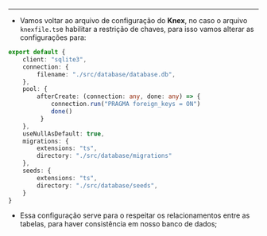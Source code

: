 ___
- Vamos voltar ao arquivo de configuração do **Knex**, no caso o arquivo `knexfile.ts`e habilitar a restrição de chaves, para isso vamos alterar as configurações para:
```ts
export default {
	client: "sqlite3",
	connection: {
		filename: "./src/database/database.db",
	},
	pool: {
		afterCreate: (connection: any, done: any) => {
			connection.run("PRAGMA foreign_keys = ON")
			done()
		 }
	},
	useNullAsDefault: true,
	migrations: {
		extensions: "ts",
		directory: "./src/database/migrations"
	},
	seeds: {
		extensions: "ts",
		directory: "./src/database/seeds",
	}
}
```
- Essa configuração serve para o respeitar os relacionamentos entre as tabelas, para haver consistência em nosso banco de dados;